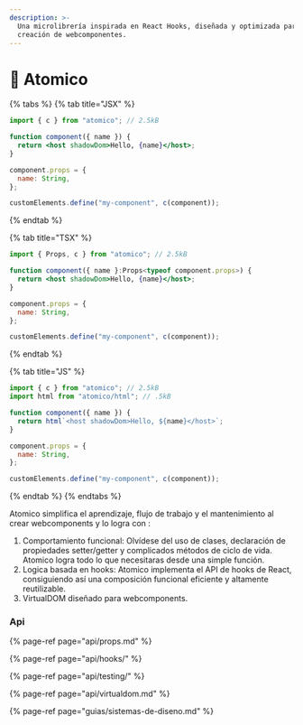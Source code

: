 ```yaml
---
description: >-
  Una microlibrería inspirada en React Hooks, diseñada y optimizada para la
  creación de webcomponentes.
---
```


# 👋 Atomico

{% tabs %}
{% tab title="JSX" %}
```jsx
import { c } from "atomico"; // 2.5kB

function component({ name }) {
  return <host shadowDom>Hello, {name}</host>;
}

component.props = {
  name: String,
};

customElements.define("my-component", c(component));
```
{% endtab %}

{% tab title="TSX" %}
```jsx
import { Props, c } from "atomico"; // 2.5kB

function component({ name }:Props<typeof component.props>) {
  return <host shadowDom>Hello, {name}</host>;
}

component.props = {
  name: String,
};

customElements.define("my-component", c(component));
```
{% endtab %}

{% tab title="JS" %}
```javascript
import { c } from "atomico"; // 2.5kB
import html from "atomico/html"; // .5kB

function component({ name }) {
  return html`<host shadowDom>Hello, ${name}</host>`;
}

component.props = {
  name: String,
};

customElements.define("my-component", c(component));
```
{% endtab %}
{% endtabs %}

Atomico simplifica el aprendizaje, flujo de trabajo y el mantenimiento al crear webcomponents y lo  logra con :

1. Comportamiento funcional: Olvídese del uso de clases, declaración de propiedades setter/getter y complicados métodos de ciclo de vida. Atomico logra todo lo que necesitaras desde una simple función. 
2. Logica basada en hooks:  Atomico implementa el API de hooks de React,  consiguiendo así una composición funcional eficiente y altamente reutilizable.
3. VirtualDOM diseñado para webcomponents.

### Api

{% page-ref page="api/props.md" %}

{% page-ref page="api/hooks/" %}

{% page-ref page="api/testing/" %}

{% page-ref page="api/virtualdom.md" %}

{% page-ref page="guias/sistemas-de-diseno.md" %}



